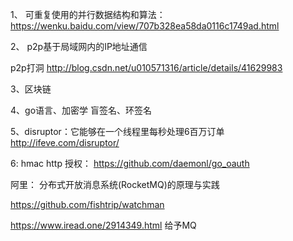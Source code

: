 
1、
可重复使用的并行数据结构和算法：
https://wenku.baidu.com/view/707b328ea58da0116c1749ad.html

2、
p2p基于局域网内的IP地址通信

p2p打洞
http://blog.csdn.net/u010571316/article/details/41629983


3、区块链

4、go语言、加密学
   盲签名、环签名

5、disruptor：它能够在一个线程里每秒处理6百万订单
http://ifeve.com/disruptor/


6:
hmac http 授权：
https://github.com/daemonl/go_oauth



阿里：
分布式开放消息系统(RocketMQ)的原理与实践

https://github.com/fishtrip/watchman

https://www.iread.one/2914349.html
给予MQ　




